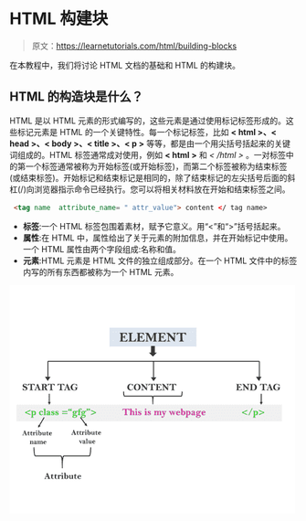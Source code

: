 # HTML 构建块

> 原文：<https://learnetutorials.com/html/building-blocks>

在本教程中，我们将讨论 HTML 文档的基础和 HTML 的构建块。

## HTML 的构造块是什么？

HTML 是以 HTML 元素的形式编写的，这些元素是通过使用标记标签形成的。这些标记元素是 HTML 的一个关键特性。每一个标记标签，比如 **< html >、< head >、< body >、< title >、< p >** 等等，都是由一个用尖括号括起来的关键词组成的。HTML 标签通常成对使用，例如 **< html >** 和 *< /html >* 。一对标签中的第一个标签通常被称为开始标签(或开始标签)，而第二个标签被称为结束标签(或结束标签)。开始标记和结束标记是相同的，除了结束标记的左尖括号后面的斜杠(/)向浏览器指示命令已经执行。您可以将相关材料放在开始和结束标签之间。

```html
 <tag name  attribute_name= " attr_value"> content </ tag name> 

```

*   **标签**:一个 HTML 标签包围着素材，赋予它意义。用“<”和“>”括号括起来。
*   **属性**:在 HTML 中，属性给出了关于元素的附加信息，并在开始标记中使用。一个 HTML 属性由两个字段组成:名称和值。
*   **元素**:HTML 元素是 HTML 文件的独立组成部分。在一个 HTML 文件中的标签内写的所有东西都被称为一个 HTML 元素。

![HTML - Introduction](img/82b52e43ed4bdec4a4c85808c6551751.png)
